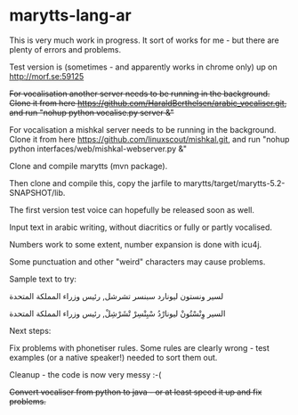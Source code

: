 # marytts-lang-ar

This is very much work in progress.
It sort of works for me - but there are plenty of errors and problems.

Test version is (sometimes - and apparently works in chrome only) up on http://morf.se:59125

~~For vocalisation another server needs to be running in the background. Clone it from here https://github.com/HaraldBerthelsen/arabic_vocaliser.git, and run "nohup python vocalise.py server &"~~

For vocalisation a mishkal server needs to be running in the background. Clone it from here https://github.com/linuxscout/mishkal.git, and run "nohup python interfaces/web/mishkal-webserver.py &"

Clone and compile marytts (mvn package).

Then clone and compile this, copy the jarfile to marytts/target/marytts-5.2-SNAPSHOT/lib.

The first version test voice can hopefully be released soon as well.

Input text in arabic writing, without diacritics or fully or partly vocalised.

Numbers work to some extent, number expansion is done with icu4j.

Some punctuation and other "weird" characters may cause problems.

Sample text to try:

لسير ونستون ليونارد سبنسر تشرشل, رئيس وزراء 
المملكة المتحدة


السير وِنْسْتُونْ ليونارْدُ سْبِنْسِرْ تْشَرْشِلْ, رئيس وزراء 
المملكة المتحدة

Next steps:

Fix problems with phonetiser rules. Some rules are clearly wrong - test examples (or a native speaker!) needed to sort them out.

Cleanup - the code is now very messy :-(

~~Convert vocaliser from python to java - or at least speed it up and fix problems.~~
